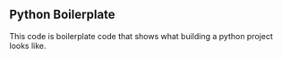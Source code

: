 ## Python Boilerplate <br/>
This code is boilerplate code that shows what building a python project looks like.
